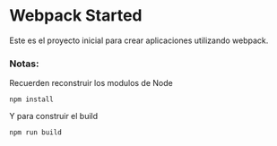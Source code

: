 # Webpack Started
Este es el proyecto inicial para crear aplicaciones utilizando webpack.

### Notas:
Recuerden reconstruir los modulos de Node
```
npm install
```

Y para construir el build
```
npm run build
```
